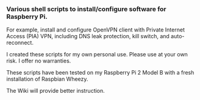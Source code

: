### Various shell scripts to install/configure software for Raspberry Pi.

For example, install and configure OpenVPN client with Private Internet Access (PIA) VPN, including DNS leak protection, kill switch, and auto-reconnect.

I created these scripts for my own personal use. Please use at your own risk. I offer no warranties.

These scripts have been tested on my Raspberry Pi 2 Model B with a fresh installation of Raspbian Wheezy.

The Wiki will provide better instruction.

